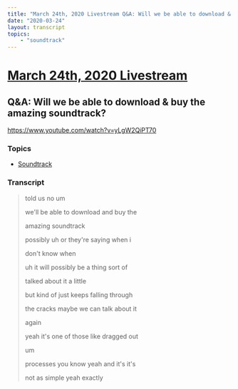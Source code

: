 ```yaml
---
title: "March 24th, 2020 Livestream Q&A: Will we be able to download & buy the amazing soundtrack?"
date: "2020-03-24"
layout: transcript
topics:
    - "soundtrack"
---
```

# [March 24th, 2020 Livestream](../2020-03-24.md)
## Q&A: Will we be able to download & buy the amazing soundtrack?
https://www.youtube.com/watch?v=yLgW2QiPT70

### Topics
* [Soundtrack](../topics/soundtrack.md)

### Transcript

> told us no um
>
> we'll be able to download and buy the
>
> amazing soundtrack
>
> possibly uh or they're saying when i
>
> don't know when
>
> uh it will possibly be a thing sort of
>
> talked about it a little
>
> but kind of just keeps falling through
>
> the cracks maybe we can talk about it
>
> again
>
> yeah it's one of those like dragged out
>
> um
>
> processes you know yeah and it's it's
>
> not as simple yeah exactly
